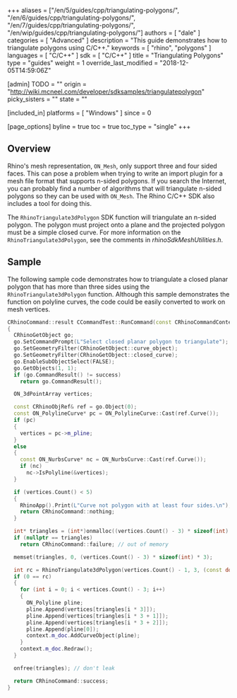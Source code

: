 +++
aliases = ["/en/5/guides/cpp/triangulating-polygons/", "/en/6/guides/cpp/triangulating-polygons/", "/en/7/guides/cpp/triangulating-polygons/", "/en/wip/guides/cpp/triangulating-polygons/"]
authors = [ "dale" ]
categories = [ "Advanced" ]
description = "This guide demonstrates how to triangulate polygons using C/C++."
keywords = [ "rhino", "polygons" ]
languages = [ "C/C++" ]
sdk = [ "C/C++" ]
title = "Triangulating Polygons"
type = "guides"
weight = 1
override_last_modified = "2018-12-05T14:59:06Z"

[admin]
TODO = ""
origin = "http://wiki.mcneel.com/developer/sdksamples/triangulatepolygon"
picky_sisters = ""
state = ""

[included_in]
platforms = [ "Windows" ]
since = 0

[page_options]
byline = true
toc = true
toc_type = "single"
+++

 
## Overview

Rhino's mesh representation, `ON_Mesh`, only support three and four sided faces. This can pose a problem when trying to write an import plugin for a mesh file format that supports n-sided polygons. If you search the Internet, you can probably find a number of algorithms that will triangulate n-sided polygons so they can be used with `ON_Mesh`. The Rhino C/C++ SDK also includes a tool for doing this.

The `RhinoTriangulate3dPolygon` SDK function will triangulate an n-sided polygon. The polygon must project onto a plane and the projected polygon must be a simple closed curve. For more information on the `RhinoTriangulate3dPolygon`, see the comments in *rhinoSdkMeshUtilities.h*.

## Sample

The following sample code demonstrates how to triangulate a closed planar polygon that has more than three sides using the `RhinoTriangulate3dPolygon` function.  Although this sample demonstrates the function on polyline curves, the code could be easily converted to work on mesh vertices.

```cpp
CRhinoCommand::result CCommandTest::RunCommand(const CRhinoCommandContext& context)
{
  CRhinoGetObject go;
  go.SetCommandPrompt(L"Select closed planar polygon to triangulate");
  go.SetGeometryFilter(CRhinoGetObject::curve_object);
  go.SetGeometryFilter(CRhinoGetObject::closed_curve);
  go.EnableSubObjectSelect(FALSE);
  go.GetObjects(1, 1);
  if (go.CommandResult() != success)
    return go.CommandResult();

  ON_3dPointArray vertices;

  const CRhinoObjRef& ref = go.Object(0);
  const ON_PolylineCurve* pc = ON_PolylineCurve::Cast(ref.Curve());
  if (pc)
  {
    vertices = pc->m_pline;
  }
  else
  {
    const ON_NurbsCurve* nc = ON_NurbsCurve::Cast(ref.Curve());
    if (nc)
      nc->IsPolyline(&vertices);
  }

  if (vertices.Count() < 5)
  {
    RhinoApp().Print(L"Curve not polygon with at least four sides.\n");
    return CRhinoCommand::nothing;
  }

  int* triangles = (int*)onmalloc((vertices.Count() - 3) * sizeof(int) * 3);
  if (nullptr == triangles)
    return CRhinoCommand::failure; // out of memory

  memset(triangles, 0, (vertices.Count() - 3) * sizeof(int) * 3);

  int rc = RhinoTriangulate3dPolygon(vertices.Count() - 1, 3, (const double*)vertices.Array(), 3, triangles);
  if (0 == rc)
  {
    for (int i = 0; i < vertices.Count() - 3; i++)
    {
      ON_Polyline pline;
      pline.Append(vertices[triangles[i * 3]]);
      pline.Append(vertices[triangles[i * 3 + 1]]);
      pline.Append(vertices[triangles[i * 3 + 2]]);
      pline.Append(pline[0]);
      context.m_doc.AddCurveObject(pline);
    }
    context.m_doc.Redraw();
  }

  onfree(triangles); // don't leak

  return CRhinoCommand::success;
}
```
